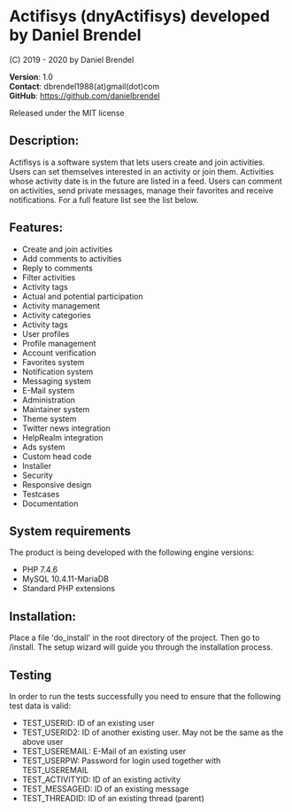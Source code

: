 # Actifisys (dnyActifisys) developed by Daniel Brendel

(C) 2019 - 2020 by Daniel Brendel

**Version**: 1.0\
**Contact**: dbrendel1988(at)gmail(dot)com\
**GitHub**: https://github.com/danielbrendel

Released under the MIT license

## Description:
Actifisys is a software system that lets users create and join activities. Users
can set themselves interested in an activity or join them. Activities whose
activity date is in the future are listed in a feed. Users can comment on activities,
send private messages, manage their favorites and receive notifications. For a full 
feature list see the list below.

## Features:
+ Create and join activities
+ Add comments to activities
+ Reply to comments
+ Filter activities
+ Activity tags
+ Actual and potential participation
+ Activity management
+ Activity categories
+ Activity tags
+ User profiles
+ Profile management
+ Account verification
+ Favorites system
+ Notification system
+ Messaging system
+ E-Mail system
+ Administration
+ Maintainer system
+ Theme system
+ Twitter news integration
+ HelpRealm integration
+ Ads system
+ Custom head code
+ Installer
+ Security
+ Responsive design
+ Testcases
+ Documentation

## System requirements
The product is being developed with the following engine versions:
+ PHP 7.4.6
+ MySQL 10.4.11-MariaDB
+ Standard PHP extensions

## Installation:
Place a file 'do_install' in the root directory of the project.
Then go to /install. The setup wizard will guide you through the
installation process.

## Testing
In order to run the tests successfully you need to ensure that the following test data is valid:
+ TEST_USERID: ID of an existing user
+ TEST_USERID2: ID of another existing user. May not be the same as the above user
+ TEST_USEREMAIL: E-Mail of an existing user
+ TEST_USERPW: Password for login used together with TEST_USEREMAIL
+ TEST_ACTIVITYID: ID of an existing activity
+ TEST_MESSAGEID: ID of an existing message
+ TEST_THREADID: ID of an existing thread (parent)

